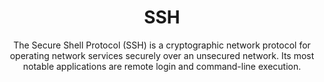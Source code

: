 ---
title: SSH
subtitle: The Secure Shell Protocol (SSH) is a cryptographic network protocol for operating network services securely over an unsecured network. Its most notable applications are remote login and command-line execution.
---